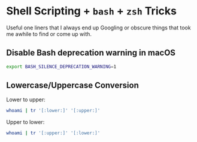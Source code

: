 # Shell Scripting + `bash` + `zsh` Tricks

Useful one liners that I always end up Googling or obscure things that took me awhile to find or come up with.

## Disable Bash deprecation warning in macOS

```bash
export BASH_SILENCE_DEPRECATION_WARNING=1
```

## Lowercase/Uppercase Conversion

Lower to upper:

```bash
whoami | tr '[:lower:]' '[:upper:]'
```

Upper to lower:

```bash
whoami | tr '[:upper:]' '[:lower:]'
```
